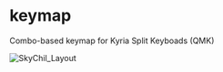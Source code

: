 # keymap
Combo-based keymap for Kyria Split Keyboads (QMK)

![SkyChil_Layout](https://user-images.githubusercontent.com/72839499/109598958-57dc7880-7ae8-11eb-944f-d0876773ac52.png)
